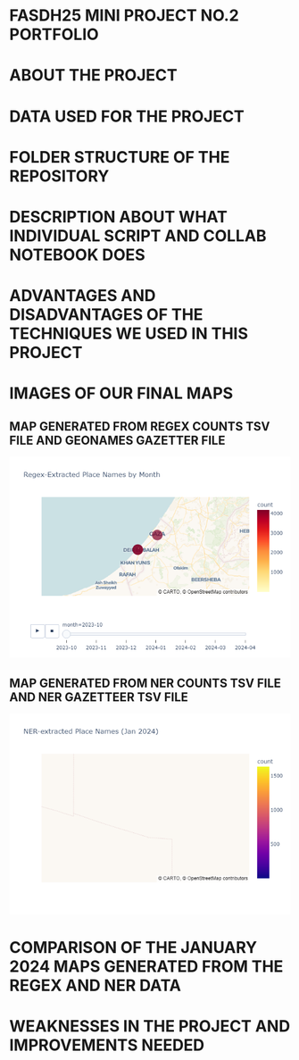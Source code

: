 # FASDH25 MINI PROJECT NO.2 PORTFOLIO

# ABOUT THE PROJECT 

# DATA USED FOR THE PROJECT 

# FOLDER STRUCTURE OF THE REPOSITORY

# DESCRIPTION ABOUT WHAT INDIVIDUAL SCRIPT AND COLLAB NOTEBOOK DOES

# ADVANTAGES AND DISADVANTAGES OF THE TECHNIQUES WE USED IN THIS PROJECT 

#  IMAGES OF OUR FINAL MAPS
## MAP GENERATED FROM REGEX COUNTS TSV FILE AND GEONAMES GAZETTER FILE
![Regex Map](./scripts/output/regex_map.png)
## MAP GENERATED FROM NER COUNTS TSV FILE AND NER GAZETTEER TSV FILE
![Regex Map](./scripts/output/NER_map.png)

# COMPARISON OF THE JANUARY 2024 MAPS GENERATED FROM THE REGEX AND NER DATA

# WEAKNESSES IN THE PROJECT AND IMPROVEMENTS NEEDED




